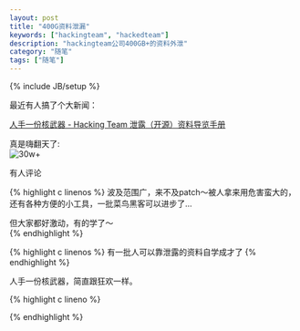 ```yaml
---
layout: post
title: "400G资料泄漏"
keywords: ["hackingteam", "hackedteam"]
description: "hackingteam公司400GB+的资料外泄"
category: "随笔"
tags: ["随笔"]
---
```

{% include JB/setup %}

最近有人搞了个大新闻：  

[人手一份核武器 - Hacking Team 泄露（开源）资料导览手册](http://drops.wooyun.org/news/6977)  
  
真是嗨翻天了:  
![30w+](http://pic4.zhimg.com/01fa3b6164daa608b51ea15b9db6c2f3_b.jpg)  
  
  
有人评论  

{% highlight c linenos %}
波及范围广，来不及patch～被人拿来用危害蛮大的，还有各种方便的小工具，一批菜鸟黑客可以进步了…  

但大家都好激动，有的学了～  
{% endhighlight %}

{% highlight c linenos %}
有一批人可以靠泄露的资料自学成才了
{% endhighlight %}

人手一份核武器，简直跟狂欢一样。

{% highlight c lineno %}

{% endhighlight %}
